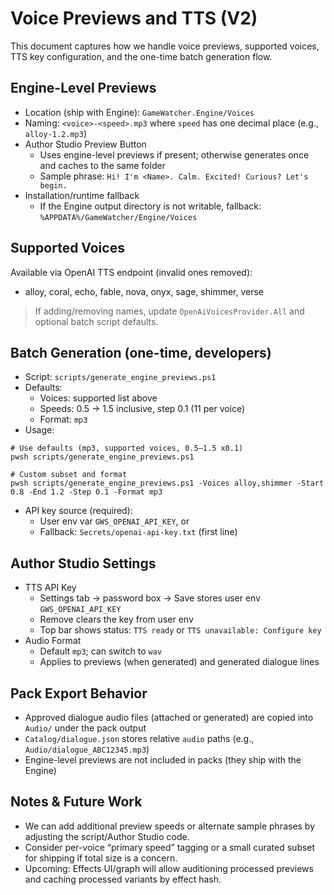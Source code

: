 # Voice Previews and TTS (V2)

This document captures how we handle voice previews, supported voices, TTS key configuration, and the one-time batch generation flow.

## Engine-Level Previews

- Location (ship with Engine): `GameWatcher.Engine/Voices`
- Naming: `<voice>-<speed>.mp3` where `speed` has one decimal place (e.g., `alloy-1.2.mp3`)
- Author Studio Preview Button
  - Uses engine-level previews if present; otherwise generates once and caches to the same folder
  - Sample phrase: `Hi! I'm <Name>. Calm. Excited! Curious? Let's begin.`
- Installation/runtime fallback
  - If the Engine output directory is not writable, fallback: `%APPDATA%/GameWatcher/Engine/Voices`

## Supported Voices

Available via OpenAI TTS endpoint (invalid ones removed):

- alloy, coral, echo, fable, nova, onyx, sage, shimmer, verse

> If adding/removing names, update `OpenAiVoicesProvider.All` and optional batch script defaults.

## Batch Generation (one-time, developers)

- Script: `scripts/generate_engine_previews.ps1`
- Defaults:
  - Voices: supported list above
  - Speeds: 0.5 → 1.5 inclusive, step 0.1 (11 per voice)
  - Format: `mp3`
- Usage:

```
# Use defaults (mp3, supported voices, 0.5–1.5 x0.1)
pwsh scripts/generate_engine_previews.ps1

# Custom subset and format
pwsh scripts/generate_engine_previews.ps1 -Voices alloy,shimmer -Start 0.8 -End 1.2 -Step 0.1 -Format mp3
```

- API key source (required):
  - User env var `GWS_OPENAI_API_KEY`, or
  - Fallback: `Secrets/openai-api-key.txt` (first line)

## Author Studio Settings

- TTS API Key
  - Settings tab → password box → Save stores user env `GWS_OPENAI_API_KEY`
  - Remove clears the key from user env
  - Top bar shows status: `TTS ready` or `TTS unavailable: Configure key`
- Audio Format
  - Default `mp3`; can switch to `wav`
  - Applies to previews (when generated) and generated dialogue lines

## Pack Export Behavior

- Approved dialogue audio files (attached or generated) are copied into `Audio/` under the pack output
- `Catalog/dialogue.json` stores relative `audio` paths (e.g., `Audio/dialogue_ABC12345.mp3`)
- Engine-level previews are not included in packs (they ship with the Engine)

## Notes & Future Work

- We can add additional preview speeds or alternate sample phrases by adjusting the script/Author Studio code.
- Consider per-voice “primary speed” tagging or a small curated subset for shipping if total size is a concern.
- Upcoming: Effects UI/graph will allow auditioning processed previews and caching processed variants by effect hash.

